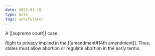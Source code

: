 ```yaml
---
date: 2023-01-19
type: note
tags: ankifylater
---
```


A [[supreme court]] case.

Right to privacy implied in the [[amendment#14th amendment]]. Thus, states must allow abortion or regulate abortion in the early terms.
